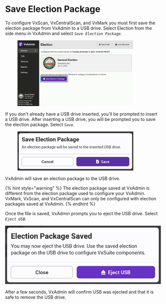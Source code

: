 # Save Election Package

To configure VxScan, VxCentralScan, and VxMark you must first save the election package from VxAdmin to a USB drive. Select Election from the side menu in VxAdmin and select _`Save Election Package`_.

<figure><img src="../.gitbook/assets/image (131).png" alt="" width="375"><figcaption></figcaption></figure>

If you don't already have a USB drive inserted, you'll be prompted to insert a USB drive. After inserting a USB drive, you will be prompted you to save the election package. Select _`Save`_.

<figure><img src="../.gitbook/assets/save-election-package-modal.jpg" alt="" width="375"><figcaption></figcaption></figure>

VxAdmin will save an election package to the USB drive.

{% hint style="warning" %}
The election package saved at VxAdmin is different from the election package used to configure your VxAdmin. VxMark, VxScan, and VxCentralScan can only be configured with election packages saved at VxAdmin.
{% endhint %}

Once the file is saved, VxAdmin prompts you to eject the USB drive. Select _`Eject USB`_.

![](../.gitbook/assets/election-package-saved-modal.jpg)

After a few seconds, VxAdmin will confirm USB was ejected and that it is safe to remove the USB drive.

